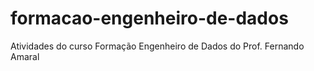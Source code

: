# formacao-engenheiro-de-dados
 Atividades do curso Formação Engenheiro de Dados do Prof. Fernando Amaral
